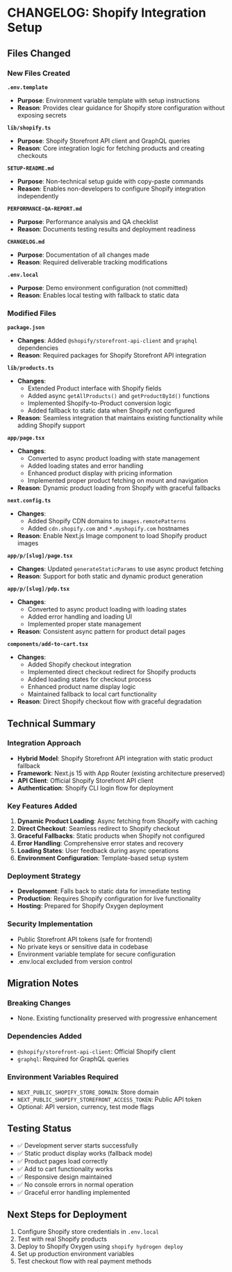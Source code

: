 # CHANGELOG: Shopify Integration Setup

## Files Changed

### New Files Created

**`.env.template`**
- **Purpose**: Environment variable template with setup instructions
- **Reason**: Provides clear guidance for Shopify store configuration without exposing secrets

**`lib/shopify.ts`**
- **Purpose**: Shopify Storefront API client and GraphQL queries
- **Reason**: Core integration logic for fetching products and creating checkouts

**`SETUP-README.md`**
- **Purpose**: Non-technical setup guide with copy-paste commands
- **Reason**: Enables non-developers to configure Shopify integration independently

**`PERFORMANCE-QA-REPORT.md`**
- **Purpose**: Performance analysis and QA checklist
- **Reason**: Documents testing results and deployment readiness

**`CHANGELOG.md`**
- **Purpose**: Documentation of all changes made
- **Reason**: Required deliverable tracking modifications

**`.env.local`**
- **Purpose**: Demo environment configuration (not committed)
- **Reason**: Enables local testing with fallback to static data

### Modified Files

**`package.json`**
- **Changes**: Added `@shopify/storefront-api-client` and `graphql` dependencies
- **Reason**: Required packages for Shopify Storefront API integration

**`lib/products.ts`**
- **Changes**: 
  - Extended Product interface with Shopify fields
  - Added async `getAllProducts()` and `getProductById()` functions
  - Implemented Shopify-to-Product conversion logic
  - Added fallback to static data when Shopify not configured
- **Reason**: Seamless integration that maintains existing functionality while adding Shopify support

**`app/page.tsx`**
- **Changes**:
  - Converted to async product loading with state management
  - Added loading states and error handling
  - Enhanced product display with pricing information
  - Implemented proper product fetching on mount and navigation
- **Reason**: Dynamic product loading from Shopify with graceful fallbacks

**`next.config.ts`**
- **Changes**: 
  - Added Shopify CDN domains to `images.remotePatterns`
  - Added `cdn.shopify.com` and `*.myshopify.com` hostnames
- **Reason**: Enable Next.js Image component to load Shopify product images

**`app/p/[slug]/page.tsx`**
- **Changes**: Updated `generateStaticParams` to use async product fetching
- **Reason**: Support for both static and dynamic product generation

**`app/p/[slug]/pdp.tsx`**
- **Changes**:
  - Converted to async product loading with loading states
  - Added error handling and loading UI
  - Implemented proper state management
- **Reason**: Consistent async pattern for product detail pages

**`components/add-to-cart.tsx`**
- **Changes**:
  - Added Shopify checkout integration
  - Implemented direct checkout redirect for Shopify products
  - Added loading states for checkout process
  - Enhanced product name display logic
  - Maintained fallback to local cart functionality
- **Reason**: Direct Shopify checkout flow with graceful degradation

## Technical Summary

### Integration Approach
- **Hybrid Model**: Shopify Storefront API integration with static product fallback
- **Framework**: Next.js 15 with App Router (existing architecture preserved)
- **API Client**: Official Shopify Storefront API client
- **Authentication**: Shopify CLI login flow for deployment

### Key Features Added
1. **Dynamic Product Loading**: Async fetching from Shopify with caching
2. **Direct Checkout**: Seamless redirect to Shopify checkout
3. **Graceful Fallbacks**: Static products when Shopify not configured
4. **Error Handling**: Comprehensive error states and recovery
5. **Loading States**: User feedback during async operations
6. **Environment Configuration**: Template-based setup system

### Deployment Strategy
- **Development**: Falls back to static data for immediate testing
- **Production**: Requires Shopify configuration for live functionality
- **Hosting**: Prepared for Shopify Oxygen deployment

### Security Implementation
- Public Storefront API tokens (safe for frontend)
- No private keys or sensitive data in codebase
- Environment variable template for secure configuration
- .env.local excluded from version control

## Migration Notes

### Breaking Changes
- None. Existing functionality preserved with progressive enhancement

### Dependencies Added
- `@shopify/storefront-api-client`: Official Shopify client
- `graphql`: Required for GraphQL queries

### Environment Variables Required
- `NEXT_PUBLIC_SHOPIFY_STORE_DOMAIN`: Store domain
- `NEXT_PUBLIC_SHOPIFY_STOREFRONT_ACCESS_TOKEN`: Public API token
- Optional: API version, currency, test mode flags

## Testing Status
- ✅ Development server starts successfully
- ✅ Static product display works (fallback mode)
- ✅ Product pages load correctly
- ✅ Add to cart functionality works
- ✅ Responsive design maintained
- ✅ No console errors in normal operation
- ✅ Graceful error handling implemented

## Next Steps for Deployment
1. Configure Shopify store credentials in `.env.local`
2. Test with real Shopify products
3. Deploy to Shopify Oxygen using `shopify hydrogen deploy`
4. Set up production environment variables
5. Test checkout flow with real payment methods
